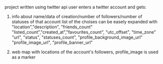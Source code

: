 project written using twitter api user enters a twitter account and gets: 

1. info about name/data of creation/number of followers/number of statuses of that account
   list of the choises can be easely expanded with "location","description", "friends_count"
    "listed_count","created_at","favourites_count", "utc_offset", "time_zone"
    "url", "status", "statuses_count", "profile_background_image_url"
    "profile_image_url", "profile_banner_url"
    
2. web map with locations of the account's followers, profile_image is used as a marker
